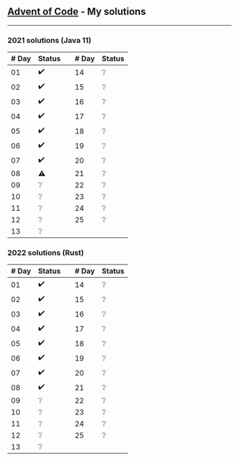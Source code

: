 ## [Advent of Code](https://adventofcode.coms) - My solutions

---
 ### 2021 solutions (Java 11)

| # Day | Status | | # Day | Status |
| ----------- | ----------- | ----------- | ----------- | ----------- |
| 01 | :heavy_check_mark: | | 14 | :grey_question: |
| 02 | :heavy_check_mark: | | 15 | :grey_question: |
| 03 | :heavy_check_mark: | | 16 | :grey_question: |
| 04 | :heavy_check_mark: | | 17 | :grey_question: |
| 05 | :heavy_check_mark: | | 18 | :grey_question: |
| 06 | :heavy_check_mark: | | 19 | :grey_question: |
| 07 | :heavy_check_mark: | | 20 | :grey_question: |
| 08 | :warning: | | 21 | :grey_question: |
| 09 | :grey_question: | | 22 | :grey_question: |
| 10 | :grey_question: | | 23 | :grey_question: |
| 11 | :grey_question: | | 24 | :grey_question: |
| 12 | :grey_question: | | 25 | :grey_question: |
| 13 | :grey_question: | | | | 


 ### 2022 solutions (Rust)

| # Day | Status | | # Day | Status |
| ----------- | ----------- | ----------- | ----------- | ----------- |
| 01 | :heavy_check_mark: | | 14 | :grey_question: |
| 02 | :heavy_check_mark: | | 15 | :grey_question: |
| 03 | :heavy_check_mark: | | 16 | :grey_question: |
| 04 | :heavy_check_mark: | | 17 | :grey_question: |
| 05 | :heavy_check_mark: | | 18 | :grey_question: |
| 06 | :heavy_check_mark: | | 19 | :grey_question: |
| 07 | :heavy_check_mark: | | 20 | :grey_question: |
| 08 | :heavy_check_mark: | | 21 | :grey_question: |
| 09 | :grey_question: | | 22 | :grey_question: |
| 10 | :grey_question: | | 23 | :grey_question: |
| 11 | :grey_question: | | 24 | :grey_question: |
| 12 | :grey_question: | | 25 | :grey_question: |
| 13 | :grey_question: | | | | 